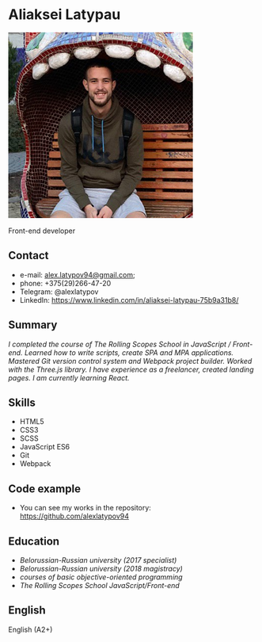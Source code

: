 # Aliaksei Latypau

![](./assets/img/photo.png)

  Front-end developer
  
## Contact

  * e-mail: alex.latypov94@gmail.com;
  * phone: +375(29)266-47-20
  * Telegram: @alexlatypov
  * LinkedIn: <https://www.linkedin.com/in/aliaksei-latypau-75b9a31b8/>
  
## Summary

  *I completed the course of The Rolling Scopes School in JavaScript / Front-end. Learned how to write scripts, create SPA and MPA applications. Mastered Git version control system and Webpack project builder. Worked with the Three.js library. I have experience as a freelancer, created landing pages. I am currently learning React.*
  
## Skills 

  * HTML5
  * CSS3
  * SCSS
  * JavaScript ES6
  * Git
  * Webpack
  
## Code example

  * You can see my works in the repository: <https://github.com/alexlatypov94>

## Education

  * *Belorussian-Russian university (2017 specialist)*
  * *Belorussian-Russian university (2018 magistracy)*
  * *courses of basic objective-oriented programming*
  * *The Rolling Scopes School JavaScript/Front-end*
  
## English

  English (A2+)
